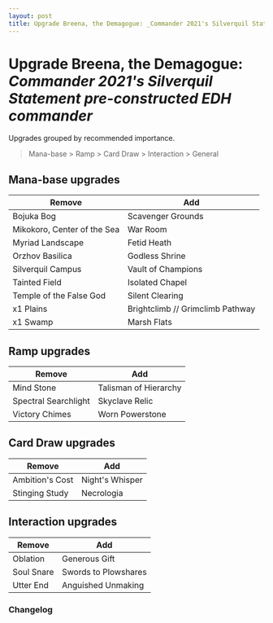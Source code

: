 ```yaml
---
layout: post
title: Upgrade Breena, the Demagogue: _Commander 2021's Silverquil Statement pre-constructed EDH commander_
---
```


# Upgrade Breena, the Demagogue: _Commander 2021's Silverquil Statement pre-constructed EDH commander_

Upgrades grouped by recommended importance.

> Mana-base > Ramp > Card Draw > Interaction > General

## Mana-base upgrades

| Remove | Add |
| ---------- | ---------- |
| Bojuka Bog | Scavenger Grounds |
| Mikokoro, Center of the Sea | War Room |
| Myriad Landscape | Fetid Heath |
| Orzhov Basilica | Godless Shrine |
| Silverquil Campus | Vault of Champions |
| Tainted Field | Isolated Chapel |
| Temple of the False God | Silent Clearing |
| x1 Plains | Brightclimb // Grimclimb Pathway |
| x1 Swamp | Marsh Flats |

## Ramp upgrades

| Remove | Add |
| ---------- | ---------- |
| Mind Stone | Talisman of Hierarchy |
| Spectral Searchlight | Skyclave Relic |
| Victory Chimes | Worn Powerstone |

## Card Draw upgrades

| Remove | Add |
| ---------- | ---------- |
| Ambition's Cost | Night's Whisper |
| Stinging Study | Necrologia |

## Interaction upgrades

| Remove | Add |
| ---------- | ---------- |
| Oblation | Generous Gift |
| Soul Snare | Swords to Plowshares |
| Utter End | Anguished Unmaking |

### Changelog
